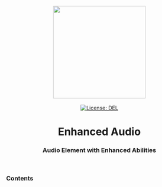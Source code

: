 <p align="center">
    <img
        src="https://raw.githubusercontent.com/plurid/enhanced-audio/master/about/assets/identity/enhanced-audio-logo.png"
        height="250px"
    >
    <br />
    <br />
    <a
        target="_blank"
        href="https://github.com/plurid/enhanced-audio/blob/master/LICENSE"
    >
        <img
            src="https://img.shields.io/badge/license-DEL-blue.svg?colorB=1380C3&style=for-the-badge"
            alt="License: DEL"
        >
    </a>
</p>



<h1
    align="center"
>
    Enhanced Audio
</h1>



<h3
    align="center"
>
    Audio Element with Enhanced Abilities
</h3>



<br />



### Contents
